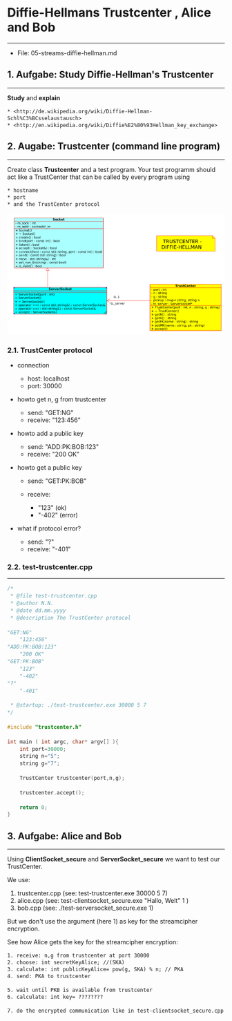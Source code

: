 # Diffie-Hellmans Trustcenter , Alice and Bob
---------------------------------------------

- File: 05-streams-diffie-hellman.md

## 1. Aufgabe: Study Diffie-Hellman's Trustcenter
-------------------------------------------------

**Study** and **explain**

```
* <http://de.wikipedia.org/wiki/Diffie-Hellman-Schl%C3%BCsselaustausch>
* <http://en.wikipedia.org/wiki/Diffie%E2%80%93Hellman_key_exchange>
```



## 2. Augabe: Trustcenter (command line program)
------------------------------------------------

Create class **Trustcenter** and a test program. Your test programm should act like a TrustCenter that can be called by every program using

```
* hostname
* port
* and the TrustCenter protocol
```

![Figure 1: uml-trustcenter](uml-trustcenter.png "UML Diagram Project Trustcenter")


### 2.1. TrustCenter protocol

- connection

  - host: localhost
  - port: 30000

- howto get n, g from trustcenter

  - send: "GET:NG"
  - receive: "123:456"

- howto add a public key

  - send: "ADD:PK:BOB:123"
  - receive:    "200 OK"

- howto get a public key

  - send: "GET:PK:BOB"
  - receive:    

    - "123" (ok)
    - "-402" (error)

- what if protocol error?

  - send: "?"
  - receive:    "-401"


### 2.2. test-trustcenter.cpp
----------------------------------------
```cpp
/*
 * @file test-trustcenter.cpp
 * @author N.N.
 * @date dd.mm.yyyy
 * @description The TrustCenter protocol

"GET:NG"
    "123:456"
"ADD:PK:BOB:123"
    "200 OK"
"GET:PK:BOB"
    "123"
    "-402"
"?"
    "-401"

 * @startup: ./test-trustcenter.exe 30000 5 7
*/

#include "trustcenter.h"

int main ( int argc, char* argv[] ){
    int port=30000;
    string n="5";
    string g="7";

    TrustCenter trustcenter(port,n,g);

    trustcenter.accept();

    return 0;
}
```



## 3. Aufgabe: Alice and Bob
----------------------------------------------------

Using **ClientSocket_secure** and **ServerSocket_secure** we want to test our TrustCenter.

We use:

1. trustcenter.cpp (see: test-trustcenter.exe 30000 5 7)
2. alice.cpp (see: test-clientsocket_secure.exe "Hallo, Welt" 1 )
3. bob.cpp (see: ./test-serversocket_secure.exe 1)

But we don't use the argument (here 1) as key for the streamcipher encryption.

See how Alice gets the key for the streamcipher encryption:

```
1. receive: n,g from trustcenter at port 30000
2. choose: int secretKeyAlice; //(SKA)
3. calculate: int publicKeyAlice= pow(g, SKA) % n; // PKA
4. send: PKA to trustcenter

5. wait until PKB is available from trustcenter
6. calculate: int key= ????????

7. do the encrypted communication like in test-clientsocket_secure.cpp
```
